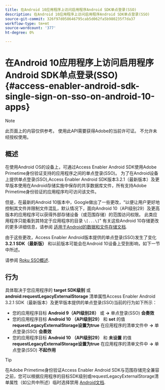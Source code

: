 ```yaml
---
title: 在Android 10应用程序上访问启用程序Android SDK单点登录(SSO)
description: 在Android 10应用程序上访问启用程序Android SDK单点登录(SSO)
source-git-commit: 326f97d058646795cab5d062fa5b980235f7da37
workflow-type: tm+mt
source-wordcount: '377'
ht-degree: 0%

---
```




# 在Android 10应用程序上访问启用程序Android SDK单点登录(SSO) {#access-enabler-android-sdk-single-sign-on-sso-on-android-10-apps}

>[!NOTE]
>
>此页面上的内容仅供参考。 使用此API需要获得Adobe的当前许可证。 不允许未经授权使用。

## 概述

在使用Android OS的设备上，可通过Access Enabler Android SDK使用Adobe Primetime身份验证支持的应用程序之间的单点登录(SSO)。 为了在Android设备上提供单点登录(SSO),Access Enabler Android SDK版本3.2.1（最新版本）及更早版本使用在Android存储实施中保存的共享数据库文件，所有支持Adobe Primetime身份验证的应用程序均可访问该文件。

但是，在最新的Android 10版本中，Google做出了一些更改，“以便让用户更好地控制其文件并限制文件混乱，默认情况下，面向Android 10（API级别29）及更高版本的应用程序可以获得外部存储设备（或范围存储）的范围访问权限。 此类应用程序只能看到其特定于应用程序的目录 `\[...\]`&quot; 有关这些Android 10存储更改的更多详细信息，请参阅 [适用于Android的数据和文件存储文档](https://developer.android.com/training/data-storage/files/external-scoped).

由于这些更改，Access Enabler Android版本提供的单点登录(SSO)发生了变化 **3.2.1 SDK（最新版）** 和以前版本可能会在Android 10设备上受到影响，如下一节中所述。

请参阅 [Roku SSO概述](/help/authentication/roku-sso-overview.md).

## 行为

具体取决于您应用程序的 **target SDK级别** 或 **android:requestLegacyExternalStorage** 清单属性Access Enabler Android 3.2.1 SDK（最新版本）及更早版本提供的单点登录(SSO)当前的行为如下所示：

- 您的应用程序目标 **Android 9（API级别28）** 或 **-\>** 单点登录(SSO) **会奏效**
- 您的应用程序目标 **Android 10** **（API级别29）** 和 **set** 的值 **requestLegacyExternalStorage设置为true** 在应用程序的清单文件中 **-\>** 单点登录(SSO) **会奏效**
- 您的应用程序目标 **Android 10** **（API级别29）** 和 **未设置** 的值 **requestLegacyExternalStorage设置为true** 在应用程序的清单文件中 **-\>** 单点登录(SSO) **不起作用**


>[!TIP]
>
> 在Adobe Primetime身份验证Access Enabler Android SDK与范围存储完全兼容之前，您可以根据应用程序的目标SDK级别或requestLegacyExternalStorage清单属性（如公共中所述）临时选择禁用 [Android文档](https://developer.android.com/training/data-storage/files/external-scoped#opt-out-of-scoped-storage).

